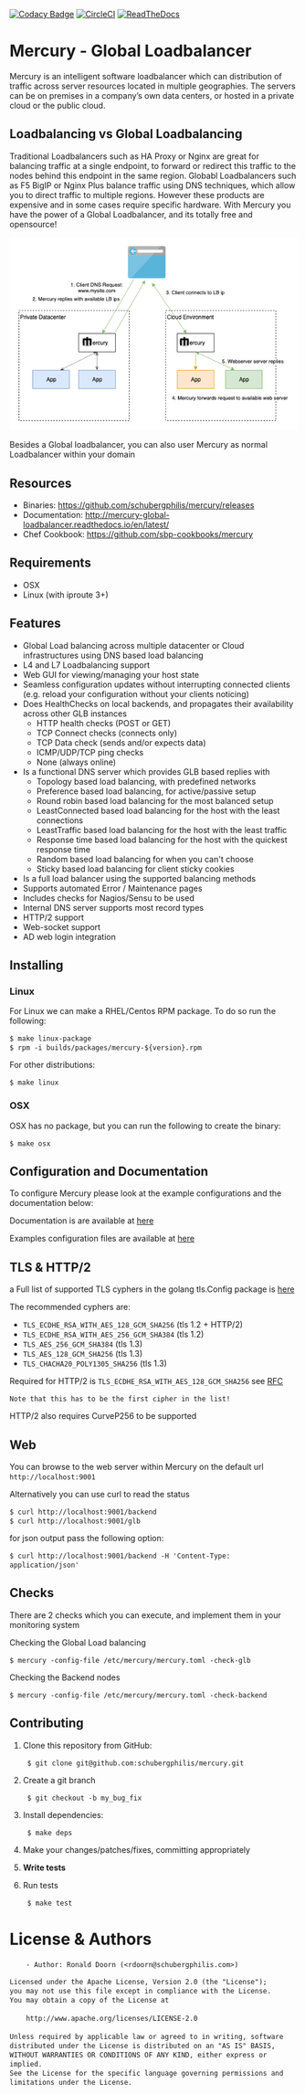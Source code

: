 [![Codacy Badge](https://api.codacy.com/project/badge/Grade/d2c4dff7ca2b4279a57e245d1059b6ff)](https://www.codacy.com/app/schubergphilis/mercury?utm_source=github.com&utm_medium=referral&utm_content=schubergphilis/mercury&utm_campaign=badger)
[![CircleCI](https://circleci.com/gh/schubergphilis/mercury/tree/master.svg?style=shield&circle-token=86c89af895bb11c86e53256b9c1cca7c93d47c46)](https://circleci.com/gh/schubergphilis/mercury/tree/master)
[![ReadTheDocs](https://readthedocs.org/projects/mercury-global-loadbalancer/badge/?version=latest)](http://mercury-global-loadbalancer.readthedocs.io/en/latest/)

# Mercury - Global Loadbalancer
Mercury is an intelligent software loadbalancer which can distribution of traffic across server resources located in multiple geographies.
The servers can be on premises in a company’s own data centers, or hosted in a private cloud or the public cloud.

## Loadbalancing vs Global Loadbalancing
Traditional Loadbalancers such as HA Proxy or Nginx are great for balancing traffic at a single endpoint, to forward or redirect this traffic to the nodes behind this endpoint in the same region.
Globabl Loadbalancers such as F5 BigIP or Nginx Plus balance traffic using DNS techniques, which allow you to direct traffic to multiple regions. However these products are expensive and in some cases require specific hardware.
With Mercury you have the power of a Global Loadbalancer, and its totally free and opensource!

![loadbalancing example](https://github.com/schubergphilis/mercury/blob/master/docs/images/mercury_lb_readme.png "Global Loadbalancing")

Besides a Global loadbalancer, you can also user Mercury as normal Loadbalancer within your domain

## Resources

* Binaries: https://github.com/schubergphilis/mercury/releases
* Documentation: http://mercury-global-loadbalancer.readthedocs.io/en/latest/
* Chef Cookbook: https://github.com/sbp-cookbooks/mercury

## Requirements
* OSX
* Linux (with iproute 3+)

## Features
* Global Load balancing across multiple datacenter or Cloud infrastructures using DNS based load balancing
* L4 and L7 Loadbalancing support
* Web GUI for viewing/managing your host state
* Seamless configuration updates without interrupting connected clients (e.g. reload your configuration without your clients noticing)
* Does HealthChecks on local backends, and propagates their availability across other GLB instances
  * HTTP health checks (POST or GET)
  * TCP Connect checks (connects only)
  * TCP Data check (sends and/or expects data)
  * ICMP/UDP/TCP ping checks
  * None (always online)
* Is a functional DNS server which provides GLB based replies with
  * Topology based load balancing, with predefined networks
  * Preference based load balancing, for active/passive setup
  * Round robin based load balancing for the most balanced setup
  * LeastConnected based load balancing for the host with the least connections
  * LeastTraffic based load balancing for the host with the least traffic
  * Response time based load balancing for the host with the quickest response time
  * Random based load balancing for when you can't choose
  * Sticky based load balancing for client sticky cookies
* Is a full load balancer using the supported balancing methods
* Supports automated Error / Maintenance pages
* Includes checks for Nagios/Sensu to be used
* Internal DNS server supports most record types
* HTTP/2 support
* Web-socket support
* AD web login integration

## Installing
### Linux
For Linux we can make a RHEL/Centos RPM package. To do so run the following:

    $ make linux-package
    $ rpm -i builds/packages/mercury-${version}.rpm

For other distributions:

    $ make linux

### OSX
OSX has no package, but you can run the following to create the binary:

    $ make osx

## Configuration and Documentation
To configure Mercury please look at the example configurations and the documentation below:

Documentation is are available at [here](https://github.com/schubergphilis/mercury/tree/master/docs)

Examples configuration files are available at [here](https://github.com/schubergphilis/mercury/tree/master/examples)

## TLS & HTTP/2

a Full list of supported TLS cyphers in the golang tls.Config package is [here](https://golang.org/pkg/crypto/tls/#pkg-constants)

The recommended cyphers are:
* `TLS_ECDHE_RSA_WITH_AES_128_GCM_SHA256` (tls 1.2 + HTTP/2)
* `TLS_ECDHE_RSA_WITH_AES_256_GCM_SHA384` (tls 1.2)
* `TLS_AES_256_GCM_SHA384` (tls 1.3)
* `TLS_AES_128_GCM_SHA256` (tls 1.3)
* `TLS_CHACHA20_POLY1305_SHA256` (tls 1.3)

Required for HTTP/2 is `TLS_ECDHE_RSA_WITH_AES_128_GCM_SHA256` see [RFC](https://tools.ietf.org/html/rfc7540#section-9.2.2)
```Notice
Note that this has to be the first cipher in the list!
```

HTTP/2 also requires CurveP256 to be supported

## Web
You can browse to the web server within Mercury on the default url `http://localhost:9001`

Alternatively you can use curl to read the status

    $ curl http://localhost:9001/backend
    $ curl http://localhost:9001/glb

for json output pass the following option:

    $ curl http://localhost:9001/backend -H 'Content-Type: application/json'

## Checks
There are 2 checks which you can execute, and implement them in your monitoring system

Checking the Global Load balancing

    $ mercury -config-file /etc/mercury/mercury.toml -check-glb

Checking the Backend nodes

    $ mercury -config-file /etc/mercury/mercury.toml -check-backend

## Contributing

1. Clone this repository from GitHub:

        $ git clone git@github.com:schubergphilis/mercury.git

2. Create a git branch

        $ git checkout -b my_bug_fix

3. Install dependencies:

        $ make deps

4. Make your changes/patches/fixes, committing appropriately
5. **Write tests**
6. Run tests

        $ make test

# License & Authors
        - Author: Ronald Doorn (<rdoorn@schubergphilis.com>)

```text
Licensed under the Apache License, Version 2.0 (the "License");
you may not use this file except in compliance with the License.
You may obtain a copy of the License at

    http://www.apache.org/licenses/LICENSE-2.0

Unless required by applicable law or agreed to in writing, software
distributed under the License is distributed on an "AS IS" BASIS,
WITHOUT WARRANTIES OR CONDITIONS OF ANY KIND, either express or implied.
See the License for the specific language governing permissions and
limitations under the License.
```
